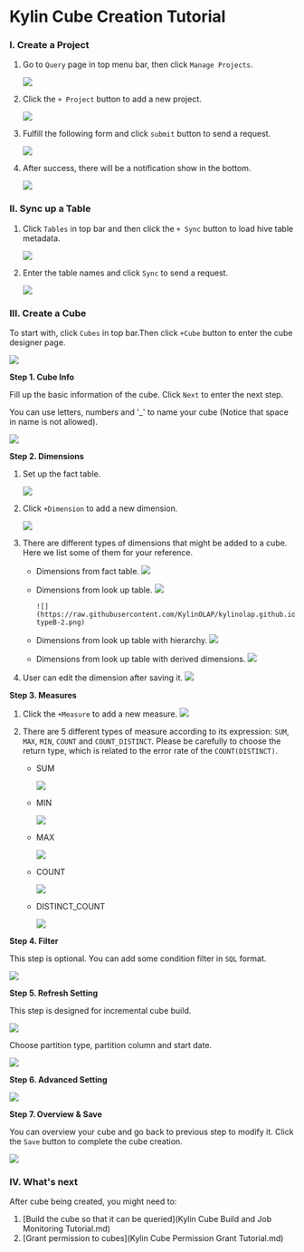 Kylin Cube Creation Tutorial
===

### I. Create a Project
1. Go to `Query` page in top menu bar, then click `Manage Projects`.

   ![](https://raw.githubusercontent.com/KylinOLAP/kylinolap.github.io/master/docs/tutorial/1%20manage-prject.png)

2. Click the `+ Project` button to add a new project.

   ![](https://raw.githubusercontent.com/KylinOLAP/kylinolap.github.io/master/docs/tutorial/2%20%2Bproject.png)

3. Fulfill the following form and click `submit` button to send a request.

   ![](https://raw.githubusercontent.com/KylinOLAP/kylinolap.github.io/master/docs/tutorial/3%20new-project.png)

4. After success, there will be a notification show in the bottom.

   ![](https://raw.githubusercontent.com/KylinOLAP/kylinolap.github.io/master/docs/tutorial/3.1%20pj-created.png)

### II. Sync up a Table
1. Click `Tables` in top bar and then click the `+ Sync` button to load hive table metadata.

   ![](https://raw.githubusercontent.com/KylinOLAP/kylinolap.github.io/master/docs/tutorial/4%20%2Btable.png)

2. Enter the table names and click `Sync` to send a request.

   ![](https://raw.githubusercontent.com/KylinOLAP/kylinolap.github.io/master/docs/tutorial/5%20hive-table.png)

### III. Create a Cube
To start with, click `Cubes` in top bar.Then click `+Cube` button to enter the cube designer page.

![](https://raw.githubusercontent.com/KylinOLAP/kylinolap.github.io/master/docs/tutorial/6%20%2Bcube.png)

**Step 1. Cube Info**

Fill up the basic information of the cube. Click `Next` to enter the next step.

You can use letters, numbers and '_' to name your cube (Notice that space in name is not allowed).

![](https://raw.githubusercontent.com/KylinOLAP/kylinolap.github.io/master/docs/tutorial/7%20cube-info.png)

**Step 2. Dimensions**

1. Set up the fact table.

    ![](https://raw.githubusercontent.com/KylinOLAP/kylinolap.github.io/master/docs/tutorial/8%20dim-factable.png)

2. Click `+Dimension` to add a new dimension.

    ![](https://raw.githubusercontent.com/KylinOLAP/kylinolap.github.io/master/docs/tutorial/8%20dim-%2Bdim.png)

3. There are different types of dimensions that might be added to a cube. Here we list some of them for your reference.

    * Dimensions from fact table.
          ![](https://raw.githubusercontent.com/KylinOLAP/kylinolap.github.io/master/docs/tutorial/8%20dim-typeA.png)

    * Dimensions from look up table.
          ![](https://raw.githubusercontent.com/KylinOLAP/kylinolap.github.io/master/docs/tutorial/8%20dim-typeB-1.png)

          ![](https://raw.githubusercontent.com/KylinOLAP/kylinolap.github.io/master/docs/tutorial/8%20dim-typeB-2.png)     
   
    * Dimensions from look up table with hierarchy.
          ![](https://raw.githubusercontent.com/KylinOLAP/kylinolap.github.io/master/docs/tutorial/8%20dim-typeC.png)

    * Dimensions from look up table with derived dimensions.
          ![](https://raw.githubusercontent.com/KylinOLAP/kylinolap.github.io/master/docs/tutorial/8%20dim-typeD.png)

4. User can edit the dimension after saving it.
   ![](https://raw.githubusercontent.com/KylinOLAP/kylinolap.github.io/master/docs/tutorial/8%20dim-edit.png)

**Step 3. Measures**

1. Click the `+Measure` to add a new measure.
   ![](https://raw.githubusercontent.com/KylinOLAP/kylinolap.github.io/master/docs/tutorial/9%20meas-%2Bmeas.png)

2. There are 5 different types of measure according to its expression: `SUM`, `MAX`, `MIN`, `COUNT` and `COUNT_DISTINCT`. Please be  carefully to choose the return type, which is related to the error rate of the `COUNT(DISTINCT)`.
   * SUM

     ![](https://raw.githubusercontent.com/KylinOLAP/kylinolap.github.io/master/docs/tutorial/9%20meas-sum.png)

   * MIN

     ![](https://raw.githubusercontent.com/KylinOLAP/kylinolap.github.io/master/docs/tutorial/9%20meas-min.png)

   * MAX

     ![](https://raw.githubusercontent.com/KylinOLAP/kylinolap.github.io/master/docs/tutorial/9%20meas-max.png)

   * COUNT

     ![](https://raw.githubusercontent.com/KylinOLAP/kylinolap.github.io/master/docs/tutorial/9%20meas-count.png)

   * DISTINCT_COUNT

     ![](https://raw.githubusercontent.com/KylinOLAP/kylinolap.github.io/master/docs/tutorial/9%20meas-distinct.png)

**Step 4. Filter**

This step is optional. You can add some condition filter in `SQL` format.

![](https://raw.githubusercontent.com/KylinOLAP/kylinolap.github.io/master/docs/tutorial/10%20filter.png)

**Step 5. Refresh Setting**

This step is designed for incremental cube build. 

![](https://raw.githubusercontent.com/KylinOLAP/kylinolap.github.io/master/docs/tutorial/11%20refresh-setting1.png)

Choose partition type, partition column and start date.

![](https://raw.githubusercontent.com/KylinOLAP/kylinolap.github.io/master/docs/tutorial/11%20refresh-setting2.png)

**Step 6. Advanced Setting**

![](https://raw.githubusercontent.com/KylinOLAP/kylinolap.github.io/master/docs/tutorial/12%20advanced.png)

**Step 7. Overview & Save**

You can overview your cube and go back to previous step to modify it. Click the `Save` button to complete the cube creation.

![](https://raw.githubusercontent.com/KylinOLAP/kylinolap.github.io/master/docs/tutorial/13%20overview.png)

### IV. What's next

After cube being created, you might need to:

1. [Build the cube so that it can be queried](Kylin Cube Build and Job Monitoring Tutorial.md)
2. [Grant permission to cubes](Kylin Cube Permission Grant Tutorial.md)